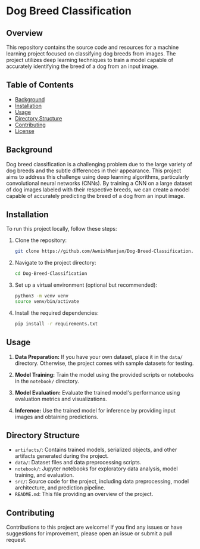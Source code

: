 # Dog Breed Classification

## Overview
This repository contains the source code and resources for a machine learning project focused on classifying dog breeds from images. The project utilizes deep learning techniques to train a model capable of accurately identifying the breed of a dog from an input image.

## Table of Contents
- [Background](#background)
- [Installation](#installation)
- [Usage](#usage)
- [Directory Structure](#directory-structure)
- [Contributing](#contributing)
- [License](#license)

## Background
Dog breed classification is a challenging problem due to the large variety of dog breeds and the subtle differences in their appearance. This project aims to address this challenge using deep learning algorithms, particularly convolutional neural networks (CNNs). By training a CNN on a large dataset of dog images labeled with their respective breeds, we can create a model capable of accurately predicting the breed of a dog from an input image.

## Installation
To run this project locally, follow these steps:

1. Clone the repository:
    ```bash
    git clone https://github.com/AwnishRanjan/Dog-Breed-Classification.git
    ```

2. Navigate to the project directory:
    ```bash
    cd Dog-Breed-Classification
    ```

3. Set up a virtual environment (optional but recommended):
    ```bash
    python3 -m venv venv
    source venv/bin/activate
    ```

4. Install the required dependencies:
    ```bash
    pip install -r requirements.txt
    ```

## Usage
1. **Data Preparation:** If you have your own dataset, place it in the `data/` directory. Otherwise, the project comes with sample datasets for testing.

2. **Model Training:** Train the model using the provided scripts or notebooks in the `notebook/` directory.

3. **Model Evaluation:** Evaluate the trained model's performance using evaluation metrics and visualizations.

4. **Inference:** Use the trained model for inference by providing input images and obtaining predictions.

## Directory Structure
- `artifacts/`: Contains trained models, serialized objects, and other artifacts generated during the project.
- `data/`: Dataset files and data preprocessing scripts.
- `notebook/`: Jupyter notebooks for exploratory data analysis, model training, and evaluation.
- `src/`: Source code for the project, including data preprocessing, model architecture, and prediction pipeline.
- `README.md`: This file providing an overview of the project.

## Contributing
Contributions to this project are welcome! If you find any issues or have suggestions for improvement, please open an issue or submit a pull request.
